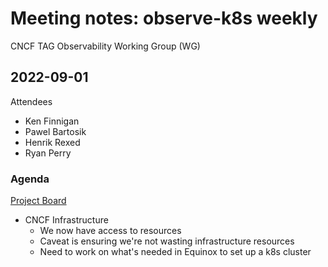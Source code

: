 # Meeting notes: observe-k8s weekly

CNCF TAG Observability Working Group (WG)

## 2022-09-01

Attendees

* Ken Finnigan
* Pawel Bartosik
* Henrik Rexed
* Ryan Perry

### Agenda

[Project Board](https://github.com/orgs/observe-k8s/projects/1/views/1)

* CNCF Infrastructure
  * We now have access to resources
  * Caveat is ensuring we're not wasting infrastructure resources
  * Need to work on what's needed in Equinox to set up a k8s cluster
